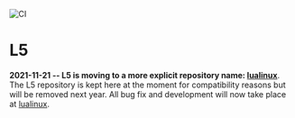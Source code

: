 ![CI](https://github.com/philanc/l5/workflows/CI/badge.svg)

# L5

**2021-11-21  -- L5 is moving to a more explicit repository name: [lualinux](https://github.com/philanc/lualinux)**.   The L5 repository is kept here at the moment for compatibility reasons but will be removed next year.  All bug fix and development will now take place at  [lualinux](https://github.com/philanc/lualinux).

